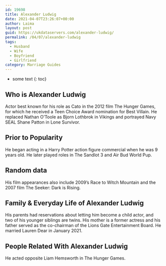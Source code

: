```yaml
---
id: 19698
title: Alexander Ludwig
date: 2021-04-07T23:26:07+00:00
author: Laima
layout: post
guid: https://ukdataservers.com/alexander-ludwig/
permalink: /04/07/alexander-ludwig
tags:
  - Husband
  - Wife
  - Boyfriend
  - Girlfriend
category: Marriage Guides
---
```


* some text
{: toc}


## Who is Alexander Ludwig
                  
                  
                  
Actor best known for his role as Cato in the 2012 film The Hunger Games, for which he received a Teen Choice Award nomination for Best Villain. He replaced Nathan O&#8217;Toole as Bjorn Lothbrok in Vikings and portrayed Navy SEAL Shane Patton in Lone Survivor. 
                  
              
            
              
            
                
                
                
## Prior to Popularity
                  
                  
                  
He began acting in a Harry Potter action figure commercial when he was 9 years old. He later played roles in The Sandlot 3 and Air Bud World Pup. 
                  
              
            
              
            
                
                
                
## Random data
                  
                  
                  
His film appearances also include 2009&#8217;s Race to Witch Mountain and the 2007 film The Seeker: Dark is Rising. 
                  
              
            
              
            
                
                
                
## Family & Everyday Life of Alexander Ludwig
                  
                  
                  
His parents had reservations about letting him become a child actor, and two of his younger siblings are twins. His mother is a former actress and his father served as the co-chairman of the Lions Gate Entertainment Board. He married Lauren Dear in January 2021.
                  
              
            
              
            
                
                
                
## People Related With Alexander Ludwig
                  
                  
                  
He acted opposite Liam Hemsworth in The Hunger Games. 
                  
              
            
              
            
                
              
            
              
              
            
            
              
            
          
          
          